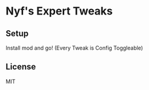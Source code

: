 # Nyf's Expert Tweaks

## Setup

Install mod and go! (Every Tweak is Config Toggleable)

## License
MIT